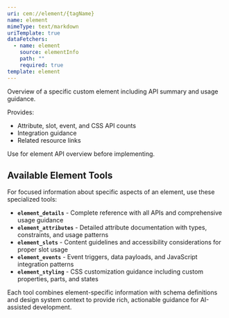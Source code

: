 ```yaml
---
uri: cem://element/{tagName}
name: element
mimeType: text/markdown
uriTemplate: true
dataFetchers:
  - name: element
    source: elementInfo
    path: ""
    required: true
template: element
---
```


Overview of a specific custom element including API summary and usage guidance.

Provides:
- Attribute, slot, event, and CSS API counts
- Integration guidance
- Related resource links

Use for element API overview before implementing.

## Available Element Tools

For focused information about specific aspects of an element, use these specialized tools:

- **`element_details`** - Complete reference with all APIs and comprehensive usage guidance
- **`element_attributes`** - Detailed attribute documentation with types, constraints, and usage patterns
- **`element_slots`** - Content guidelines and accessibility considerations for proper slot usage
- **`element_events`** - Event triggers, data payloads, and JavaScript integration patterns
- **`element_styling`** - CSS customization guidance including custom properties, parts, and states

Each tool combines element-specific information with schema definitions and design system context to provide rich, actionable guidance for AI-assisted development.